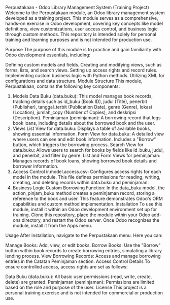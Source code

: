 Perpustakaan - Odoo Library Management System (Training Project)
Welcome to the Perpustakaan module, an Odoo library management system developed as a training project. This module serves as a comprehensive, hands-on exercise in Odoo development, covering key concepts like model definitions, view customizations, user access control, and business logic through custom methods. This repository is intended solely for personal training and learning purposes and is not intended for production use.

Purpose
The purpose of this module is to practice and gain familiarity with Odoo development essentials, including:

Defining custom models and fields.
Creating and modifying views, such as forms, lists, and search views.
Setting up access rights and record rules.
Implementing custom business logic with Python methods.
Utilizing XML for configurations and data structure.
Module Structure
This module, Perpustakaan, contains the following key components:

1. Models
Data Buku (data.buku): This model manages book records, tracking details such as id_buku (Book ID), judul (Title), penerbit (Publisher), tanggal_terbit (Publication Date), genre (Genre), lokasi (Location), jumlah_copy (Number of Copies), and deskripsi (Description).
Peminjaman (peminjaman): A borrowing record that logs book loans, including details about the borrowed book and the user.
2. Views
List View for data.buku: Displays a table of available books, showing essential information.
Form View for data.buku: A detailed view where users can see and edit book information. Includes a "Borrow" button, which triggers the borrowing process.
Search View for data.buku: Allows users to search for books by fields like id_buku, judul, and penerbit, and filter by genre.
List and Form Views for peminjaman: Manages records of book loans, showing borrowed book details and borrower information.
3. Access Control
ir.model.access.csv: Configures access rights for each model in the module. This file defines permissions for reading, writing, creating, and deleting records within data.buku and peminjaman.
4. Business Logic
Custom Borrowing Function: In the data_buku model, the action_pinjam_buku method creates a peminjaman record, storing a reference to the book and user. This feature demonstrates Odoo's ORM capabilities and custom method implementation.
Installation
To use this module, install it within an Odoo development environment set up for training. Clone this repository, place the module within your Odoo add-ons directory, and restart the Odoo server. Once Odoo recognizes the module, install it from the Apps menu.

Usage
After installation, navigate to the Perpustakaan menu. Here you can:

Manage Books: Add, view, or edit books.
Borrow Books: Use the "Borrow" button within book records to create borrowing entries, simulating a library lending process.
View Borrowing Records: Access and manage borrowing entries in the Catatan Peminjaman section.
Access Control Details
To ensure controlled access, access rights are set as follows:

Data Buku (data.buku): All basic user permissions (read, write, create, delete) are granted.
Peminjaman (peminjaman): Permissions are limited based on the role and purpose of the user.
License
This project is a personal training exercise and is not intended for commercial or production use.

